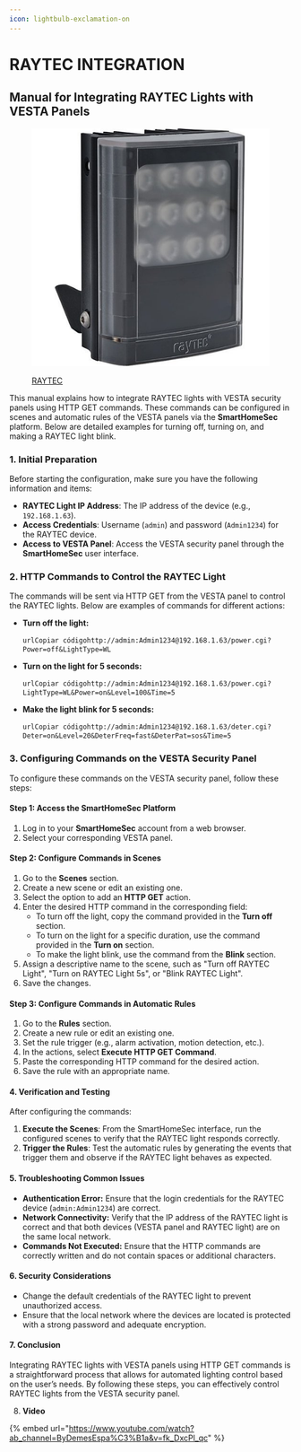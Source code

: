 ```yaml
---
icon: lightbulb-exclamation-on
---
```


# RAYTEC INTEGRATION

## Manual for Integrating RAYTEC Lights with VESTA Panels

<figure><img src="../.gitbook/assets/image (3) (1) (1) (1) (1) (1) (1) (1) (1) (1) (1) (1) (1) (1).png" alt=""><figcaption><p><a href="https://bydemes.com/es/marcas/raytec">RAYTEC</a></p></figcaption></figure>

This manual explains how to integrate RAYTEC lights with VESTA security panels using HTTP GET commands. These commands can be configured in scenes and automatic rules of the VESTA panels via the **SmartHomeSec** platform. Below are detailed examples for turning off, turning on, and making a RAYTEC light blink.

### **1. Initial Preparation**

Before starting the configuration, make sure you have the following information and items:

* **RAYTEC Light IP Address**: The IP address of the device (e.g., `192.168.1.63`).
* **Access Credentials**: Username (`admin`) and password (`Admin1234`) for the RAYTEC device.
* **Access to VESTA Panel**: Access the VESTA security panel through the **SmartHomeSec** user interface.

### **2. HTTP Commands to Control the RAYTEC Light**

The commands will be sent via HTTP GET from the VESTA panel to control the RAYTEC lights. Below are examples of commands for different actions:

*   **Turn off the light:**

    ```url
    urlCopiar códigohttp://admin:Admin1234@192.168.1.63/power.cgi?Power=off&LightType=WL
    ```
*   **Turn on the light for 5 seconds:**

    ```url
    urlCopiar códigohttp://admin:Admin1234@192.168.1.63/power.cgi?LightType=WL&Power=on&Level=100&Time=5
    ```
*   **Make the light blink for 5 seconds:**

    ```url
    urlCopiar códigohttp://admin:Admin1234@192.168.1.63/deter.cgi?Deter=on&Level=20&DeterFreq=fast&DeterPat=sos&Time=5
    ```

### **3. Configuring Commands on the VESTA Security Panel**

To configure these commands on the VESTA security panel, follow these steps:

#### **Step 1: Access the SmartHomeSec Platform**

1. Log in to your **SmartHomeSec** account from a web browser.
2. Select your corresponding VESTA panel.

#### **Step 2: Configure Commands in Scenes**

1. Go to the **Scenes** section.
2. Create a new scene or edit an existing one.
3. Select the option to add an **HTTP GET** action.
4. Enter the desired HTTP command in the corresponding field:
   * To turn off the light, copy the command provided in the **Turn off** section.
   * To turn on the light for a specific duration, use the command provided in the **Turn on** section.
   * To make the light blink, use the command from the **Blink** section.
5. Assign a descriptive name to the scene, such as "Turn off RAYTEC Light", "Turn on RAYTEC Light 5s", or "Blink RAYTEC Light".
6. Save the changes.

#### **Step 3: Configure Commands in Automatic Rules**

1. Go to the **Rules** section.
2. Create a new rule or edit an existing one.
3. Set the rule trigger (e.g., alarm activation, motion detection, etc.).
4. In the actions, select **Execute HTTP GET Command**.
5. Paste the corresponding HTTP command for the desired action.
6. Save the rule with an appropriate name.

#### **4. Verification and Testing**

After configuring the commands:

1. **Execute the Scenes**: From the SmartHomeSec interface, run the configured scenes to verify that the RAYTEC light responds correctly.
2. **Trigger the Rules**: Test the automatic rules by generating the events that trigger them and observe if the RAYTEC light behaves as expected.

#### **5. Troubleshooting Common Issues**

* **Authentication Error:** Ensure that the login credentials for the RAYTEC device (`admin:Admin1234`) are correct.
* **Network Connectivity:** Verify that the IP address of the RAYTEC light is correct and that both devices (VESTA panel and RAYTEC light) are on the same local network.
* **Commands Not Executed:** Ensure that the HTTP commands are correctly written and do not contain spaces or additional characters.

#### **6. Security Considerations**

* Change the default credentials of the RAYTEC light to prevent unauthorized access.
* Ensure that the local network where the devices are located is protected with a strong password and adequate encryption.

#### **7. Conclusion**

Integrating RAYTEC lights with VESTA panels using HTTP GET commands is a straightforward process that allows for automated lighting control based on the user’s needs. By following these steps, you can effectively control RAYTEC lights from the VESTA security panel.



8. **Video**&#x20;



{% embed url="https://www.youtube.com/watch?ab_channel=ByDemesEspa%C3%B1a&v=fk_DxcPl_qc" %}




